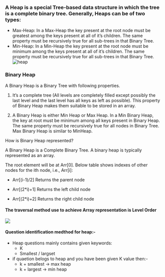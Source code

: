 ### A Heap is a special Tree-based data structure in which the tree is a complete binary tree. Generally, Heaps can be of two types:

- Max-Heap: In a Max-Heap the key present at the root node must be greatest among the keys present at all of it’s children. The same property must be recursively true for all sub-trees in that Binary Tree.
- Min-Heap: In a Min-Heap the key present at the root node must be minimum among the keys present at all of it’s children. The same property must be recursively true for all sub-trees in that Binary Tree.
![heap](https://www.geeksforgeeks.org/wp-content/uploads/MinHeapAndMaxHeap.png)

### Binary Heap
A Binary Heap is a Binary Tree with following properties.
1) It’s a complete tree (All levels are completely filled except possibly the last level and the last level has all keys as left as possible). This property of Binary Heap makes them suitable to be stored in an array.

2) A Binary Heap is either Min Heap or Max Heap. In a Min Binary Heap, the key at root must be minimum among all keys present in Binary Heap. The same property must be recursively true for all nodes in Binary Tree. Max Binary Heap is similar to MinHeap.

How is Binary Heap represented?

A Binary Heap is a Complete Binary Tree. A binary heap is typically represented as an array.

The root element will be at Arr[0].
Below table shows indexes of other nodes for the ith node, i.e., Arr[i]:

- Arr[(i-1)/2]	Returns the parent node

- Arr[(2*i)+1]	Returns the left child node

- Arr[(2*i)+2]	Returns the right child node

#### The traversal method use to achieve Array representation is Level Order
![](https://www.geeksforgeeks.org/wp-content/uploads/binaryheap.png)


#### Question identification medthod for heap:-
- Heap questions mainly contains given keywords:
    - K
    - Smallest / largset
- if quaetion belogs to heap and you have been given K value then:-
    - k + smallest -> max heap
    - k + largest -> min heap